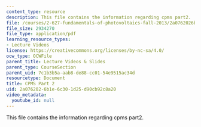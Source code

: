 ```yaml
---
content_type: resource
description: This file contains the information regarding cpms part2.
file: /courses/2-627-fundamentals-of-photovoltaics-fall-2013/2a0762026b1e6c301d25d90cb92c8a20_MIT2_627F13_lec19.pdf
file_size: 2934270
file_type: application/pdf
learning_resource_types:
- Lecture Videos
license: https://creativecommons.org/licenses/by-nc-sa/4.0/
ocw_type: OCWFile
parent_title: Lecture Videos & Slides
parent_type: CourseSection
parent_uid: 7c1b3b5a-aab8-de88-cc01-54e9515ac34d
resourcetype: Document
title: CPMS Part 2
uid: 2a076202-6b1e-6c30-1d25-d90cb92c8a20
video_metadata:
  youtube_id: null
---
```

This file contains the information regarding cpms part2.